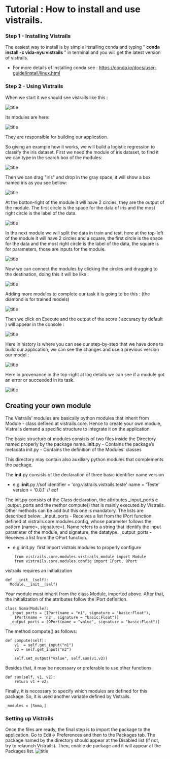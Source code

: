 
# Tutorial : How to install and use vistrails.

### Step 1 - Installing Vistrails

The easiest way to install is by simple installing conda and typing 
" **conda install -c vida-nyu vistrails** " in terminal and you will get the latest version of vistrails.


* For more details of installing conda see : https://conda.io/docs/user-guide/install/linux.html

### Step 2 - Using Vistrails

When we start it we should see vistrails like this :

![title](img/1.png)

Its modules are here:

![title](img/2.png)

They are responsible for building our application.

So giving an example how it works, we will build a logistic regression to classify the iris dataset.
First we need the module of iris dataset, to find it we can type in the search box of the modules:

![title](img/3.png)

Then we can drag "iris" and drop in the gray space, it will show a box named iris as you see bellow:

![title](img/4.png)

At the botton-right of the module it will have 2 circles, they are the output of the module. The first circle is the space for the data of iris and the most right circle is the label of the data.

![title](img/5.png)

In the next module we will split the data in train and test, here at the top-left of the module it will have 2 circles and a square, the first circle is the space for the data and the most right circle is the label of the data, the square is for parameters, those are inputs for the module.

![title](img/6.png)

Now we can connect the modules by clicking the circles and dragging to the destination, doing this it will be like :

![title](img/7.png)

Adding more modules to complete our task it is going to be this : (the diamond is for trained models)

![title](img/8.png)

Then we click on Execute and the output of the score ( accuracy by default ) will appear in the console :

![title](img/9.png)

Here in history is where you can see our step-by-step that we have done to build our application, 
we can see the changes and use a previous version our model :

![title](img/10.png)

Here in provenance in the top-right at log details we can see if a module got an error or succeeded in its task.

![title](img/11.png)

## Creating your own module

The Vistrails’ modules are basically python modules that inherit from Module -  class defined at vistrails.core. Hence to create your own module, Vistrails demand a specific structure to integrate it on the application. 

The basic structure of modules consists of two files inside the Directory named properly by the package name. 
    __init__.py - Contains the package’s metadata
    init.py 		- Contains the definition of the Modules’ classes

This directory may contain also auxiliary python modules that complements the package.

The __init__.py consists of the declaration of three basic 
    identifier
    name
    version
    
* e.g.:__init__.py 
    //sof 
    identifier = 'org.vistrails.vistrails.teste'
    name = 'Teste'
    version = '0.0.1'
    // eof

The init.py consists of the Class declaration, the attributes _input_ports e _output_ports and the methor compute() that is mainly executed by Vistrails. Other methods can be add but this one is mandatory. The lists are described below:
    _input_ports 	- Receives a list from the IPort function defined at vistrails.core.modules.config, whose parameter follows the pattern (name=, signature=). Name refers to a string that identify the input parameter of the module, and signature, the datatype.
    _output_ports 	- Receives a list from the OPort function.

* e.g.:init.py
  first import vistrais modules to properly configure
```
    from vistrails.core.modules.vistrails_module import Module
    from vistrails.core.modules.config import IPort, OPort
```
  vistrails requires an initialization

    def __init__(self):
      Module.__init__(self)

  Your module must inherit from the class Module, imported above. After that, the initialization of the attributes follow the IPort definition.

    class Soma(Module):
      _input_ports = [IPort(name = "n1", signature = "basic:Float"),
        IPort(name = 'n2', signature = "basic:Float")]
      _output_ports = [OPort(name = "value", signature = "basic:Float")]

  The method compute() as follows:

    def compute(self):
        v1  = self.get_input("n1")
        v2 = self.get_input("n2")

        self.set_output("value", self.sum(v1,v2))

  Besides that, it may be necessary or preferable to use other functions

    def sum(self, v1, v2):
        return v1 + v2;


  Finally, it is necessary to specify which modules are defined for this package. So, it is used another variable defined by Vistrails.

    _modules = [Soma,]

### Setting up Vistrails
Once the files are ready, the final step is to import the package to the application. Go to Edit-> Preferences and then to the Packages tab.
The package named by the directory should appear at the Disabled list (if not, try to relaunch Vistrails). Then, enable de package and it will appear at the Packages list. 
![title](img/img12.png)


```python

```
